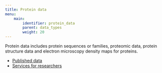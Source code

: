 ```yaml
---
title: Protein data
menu:
    main:
        identifier: protein_data
        parent: data_types
        weight: 20
---
```


Protein data includes protein sequences or families, proteomic data, protein structure data and electron microscopy density maps for proteins.

* [Published data](data)
* [Services for researchers](services)
